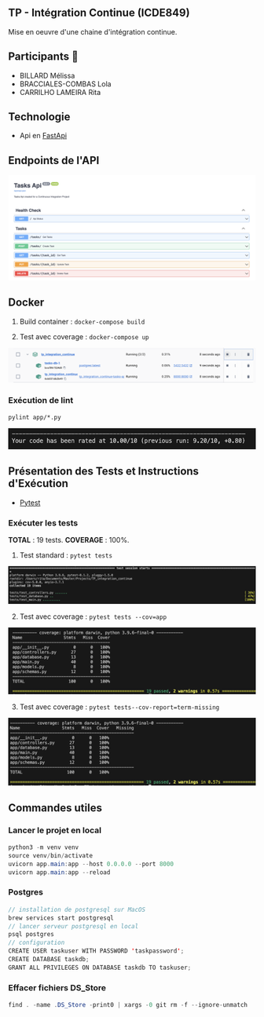 ## TP - Intégration Continue (ICDE849)
Mise en oeuvre d'une chaine d'intégration continue.

## Participants 👥
- BILLARD Mélissa
- BRACCIALES-COMBAS Lola
- CARRILHO LAMEIRA Rita


## Technologie 
- Api en [FastApi](https://fastapi.tiangolo.com/)


## Endpoints de l'API

![](./assets/docs/api.png)

## Docker

1) Build container : ```docker-compose build```


2) Test avec coverage : ```docker-compose up```

![](./assets/docs/docker.png)


### Exécution de lint
```cmd
pylint app/*.py
```

![](./assets/docs/lint.png)


## Présentation des Tests et Instructions d'Exécution

- [Pytest](https://docs.pytest.org/en/8.2.x/)


### Exécuter les tests
**TOTAL** : 19 tests.
**COVERAGE** : 100%.

1) Test standard : ```pytest tests```

![](./assets/docs/test-1.png)

2) Test avec coverage : ```pytest tests --cov=app```

![](./assets/docs/test-2.png)

3) Test avec coverage : ```pytest tests--cov-report=term-missing ```

![](./assets/docs/test-3.png)


## Commandes utiles
### Lancer le projet en local
```java
python3 -m venv venv
source venv/bin/activate
uvicorn app.main:app --host 0.0.0.0 --port 8000
uvicorn app.main:app --reload   
```

### Postgres
```java
// installation de postgresql sur MacOS
brew services start postgresql
// lancer serveur postgresql en local
psql postgres
// configuration
CREATE USER taskuser WITH PASSWORD 'taskpassword';
CREATE DATABASE taskdb;
GRANT ALL PRIVILEGES ON DATABASE taskdb TO taskuser;
```

### Effacer fichiers DS_Store
```java
find . -name .DS_Store -print0 | xargs -0 git rm -f --ignore-unmatch
```
